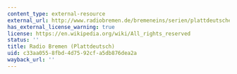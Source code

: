 ```yaml
---
content_type: external-resource
external_url: http://www.radiobremen.de/bremeneins/serien/plattdeutsche_nachrichten/startseite102.html
has_external_license_warning: true
license: https://en.wikipedia.org/wiki/All_rights_reserved
status: ''
title: Radio Bremen (Plattdeutsch)
uid: c33aa055-8fbd-4d75-92cf-a5db876dea2a
wayback_url: ''
---
```


